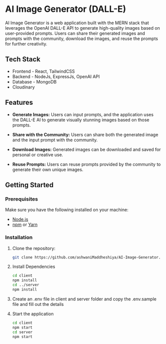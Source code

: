 # AI Image Generator (DALL-E)

AI Image Generator is a web application built with the MERN stack that leverages the OpenAI DALL-E API to generate high-quality images based on user-provided prompts. Users can share their generated images and prompts with the community, download the images, and reuse the prompts for further creativity.

## Tech Stack

 - Frontend - React, TailwindCSS
 - Backend - NodeJs, ExpressJs, OpenAI API
 - Database - MongoDB
 - Cloudinary

## Features

- **Generate Images:** Users can input prompts, and the application uses the DALL-E AI to generate visually stunning images based on those prompts.

- **Share with the Community:** Users can share both the generated image and the input prompt with the community.

- **Download Images:** Generated images can be downloaded and saved for personal or creative use.

- **Reuse Prompts:** Users can reuse prompts provided by the community to generate their own unique images.

## Getting Started

### Prerequisites

Make sure you have the following installed on your machine:

- [Node.js](https://nodejs.org/)
- [npm](https://www.npmjs.com/) or [Yarn](https://yarnpkg.com/)

### Installation

1. Clone the repository:

   ```bash
   git clone https://github.com/ashwaniMaddheshiya/AI-Image-Generator.git
   ```
2. Install Dependencies
   ```bash
   cd client
   npm install
   cd ../server
   npm install
   ```
3. Create an .env file in client and server folder and copy the .env.sample file and fill out the details
4. Start the application
   ```bash
   cd client
   npm start
   cd server
   npm start
   ```

   
